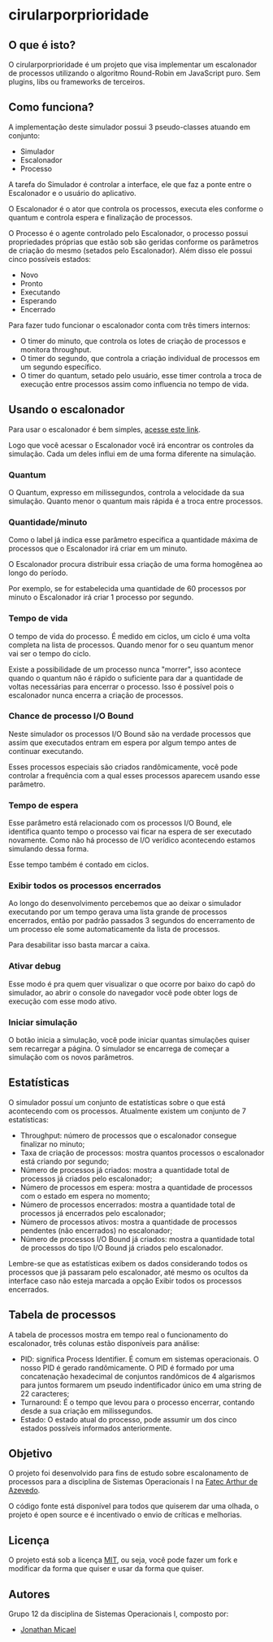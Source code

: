 cirularporprioridade
======================

## O que é isto?

O cirularporprioridade é um projeto que visa implementar um escalonador de processos utilizando o algoritmo Round-Robin em JavaScript puro. Sem plugins, libs ou frameworks de terceiros.

## Como funciona?

A implementação deste simulador possui 3 pseudo-classes atuando em conjunto:

 - Simulador
 - Escalonador
 - Processo

A tarefa do Simulador é controlar a interface, ele que faz a ponte entre o Escalonador e o usuário do aplicativo.

O Escalonador é o ator que controla os processos, executa eles conforme o quantum e controla espera e finalização de processos.

O Processo é o agente controlado pelo Escalonador, o processo possui propriedades próprias que estão sob são geridas conforme os parâmetros de criação do mesmo (setados pelo Escalonador). Além disso ele possui cinco possíveis estados:

  - Novo
  - Pronto
  - Executando
  - Esperando
  - Encerrado

Para fazer tudo funcionar o escalonador conta com três timers internos:

  - O timer do minuto, que controla os lotes de criação de processos e monitora throughput.
  - O timer do segundo, que controla a criação individual de processos em um segundo específico.
  - O timer do quantum, setado pelo usuário, esse timer controla a troca de execução entre processos assim como influencia no tempo de vida.

## Usando o escalonador

Para usar o escalonador é bem simples, [acesse este link](https://jonathanmicael.github.io/circular.io).

Logo que você acessar o Escalonador você irá encontrar os controles da simulação. Cada um deles influi em de uma forma diferente na simulação.

### Quantum

O Quantum, expresso em milissegundos, controla a velocidade da sua simulação. Quanto menor o quantum mais rápida é a troca entre processos.

### Quantidade/minuto

Como o label já indica esse parâmetro especifica a quantidade máxima de processos que o Escalonador irá criar em um minuto.

O Escalonador procura distribuir essa criação de uma forma homogênea ao longo do período.

Por exemplo, se for estabelecida uma quantidade de 60 processos por minuto o Escalonador irá criar 1 processo por segundo.

### Tempo de vida

O tempo de vida do processo. É medido em ciclos, um ciclo é uma volta completa na lista de processos. Quando menor for o seu quantum menor vai ser o tempo do ciclo.

Existe a possibilidade de um processo nunca "morrer", isso acontece quando o quantum não é rápido o suficiente para dar a quantidade de voltas necessárias para encerrar o processo. Isso é possível pois o escalonador nunca encerra a criação de processos.

### Chance de processo I/O Bound

Neste simulador os processos I/O Bound são na verdade processos que assim que executados entram em espera por algum tempo antes de continuar executando.

Esses processos especiais são criados randômicamente, você pode controlar a frequência com a qual esses processos aparecem usando esse parâmetro.

### Tempo de espera

Esse parâmetro está relacionado com os processos I/O Bound, ele identifica quanto tempo o processo vai ficar na espera de ser executado novamente. Como não há processo de I/O verídico acontecendo estamos simulando dessa forma.

Esse tempo também é contado em ciclos.

### Exibir todos os processos encerrados

Ao longo do desenvolvimento percebemos que ao deixar o simulador executando por um tempo gerava uma lista grande de processos encerrados, então por padrão passados 3 segundos do encerramento de um processo ele some automaticamente da lista de processos.

Para desabilitar isso basta marcar a caixa.

### Ativar debug

Esse modo é pra quem quer visualizar o que ocorre por baixo do capô do simulador, ao abrir o console do navegador você pode obter logs de execução com esse modo ativo.

### Iniciar simulação

O botão inicia a simulação, você pode iniciar quantas simulações quiser sem recarregar a página. O simulador se encarrega de começar a simulação com os novos parâmetros.

## Estatísticas

O simulador possuí um conjunto de estatísticas sobre o que está acontecendo com os processos. Atualmente existem um conjunto de 7 estatísticas:

  - Throughput: número de processos que o escalonador consegue finalizar no minuto;
  - Taxa de criação de processos: mostra quantos processos o escalonador está criando por segundo;
  - Número de processos já criados: mostra a quantidade total de processos já criados pelo escalonador;
  - Número de processos em espera: mostra a quantidade de processos com o estado em espera no momento;
  - Número de processos encerrados: mostra a quantidade total de processos já encerrados pelo escalonador;
  - Número de processos ativos: mostra a quantidade de processos pendentes (não encerrados) no escalonador;
  - Número de processos I/O Bound já criados: mostra a quantidade total de processos do tipo I/O Bound já criados pelo escalonador.

Lembre-se que as estatísticas exibem os dados considerando todos os processos que já passaram pelo escalonador, até mesmo os ocultos da interface caso não esteja marcada a opção Exibir todos os processos encerrados.

## Tabela de processos

A tabela de processos mostra em tempo real o funcionamento do escalonador, três colunas estão disponíveis para análise:

  - PID: significa Process Identifier. É comum em sistemas operacionais. O nosso PID é gerado randômicamente. O PID é formado por uma concatenação hexadecimal de conjuntos randômicos de 4 algarismos para juntos formarem um pseudo indentificador único em uma string de 22 caracteres;
  - Turnaround: É o tempo que levou para o processo encerrar, contando desde a sua criação em milissegundos.
  - Estado: O estado atual do processo, pode assumir um dos cinco estados possíveis informados anteriormente.

## Objetivo

O projeto foi desenvolvido para fins de estudo sobre escalonamento de processos para a disciplina de Sistemas Operacionais I na [Fatec Arthur de Azevedo](https://www.fatecmm.edu.br/).

O código fonte está disponível para todos que quiserem dar uma olhada, o projeto é open source e é incentivado o envio de críticas e melhorias.

## Licença

O projeto está sob a licença [MIT](LICENSE), ou seja, você pode fazer um fork e modificar da forma que quiser e usar da forma que quiser.

## Autores

Grupo 12 da disciplina de Sistemas Operacionais I, composto por:

  - [Jonathan Micael](https://github.com/JonathaMicael)

